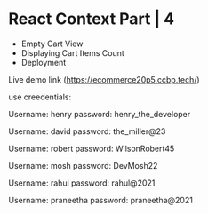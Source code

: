 # React Context Part | 4

- Empty Cart View
- Displaying Cart Items Count
- Deployment


Live demo link (https://ecommerce20p5.ccbp.tech/)

use creedentials:

Username: henry
password: henry_the_developer

Username: david
password: the_miller@23

Username: robert
password: WilsonRobert45

Username: mosh
password: DevMosh22

Username: rahul
password: rahul@2021

Username: praneetha
password: praneetha@2021
